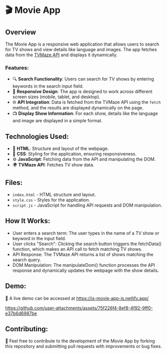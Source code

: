 # 🎬 Movie App

## Overview
The Movie App is a responsive web application that allows users to search for TV shows and view details like language and images. The app fetches data from the [TVMaze API](https://www.tvmaze.com/api) and displays it dynamically.

### Features:
- 🔍 **Search Functionality**: Users can search for TV shows by entering keywords in the search input field.
- 📱 **Responsive Design**: The app is designed to work across different screen sizes (mobile, tablet, and desktop).
- 🌐 **API Integration**: Data is fetched from the TVMaze API using the `fetch` method, and the results are displayed dynamically on the page.
- 📺 **Display Show Information**: For each show, details like the language and image are displayed in a simple format.

## Technologies Used:
- 📝 **HTML**: Structure and layout of the webpage.
- 🎨 **CSS**: Styling for the application, ensuring responsiveness.
- ⚙️ **JavaScript**: Fetching data from the API and manipulating the DOM.
- 🌍 **TVMaze API**: Fetches TV show data.

## Files:
- `index.html` - HTML structure and layout.
- `style.css` - Styles for the application.
- `script.js` - JavaScript for handling API requests and DOM manipulation.

## How It Works:
 - User enters a search term: The user types in the name of a TV show or keyword in the input field.
 - User clicks "Search": Clicking the search button triggers the fetchData() function, which makes an API call to fetch matching TV shows.
 - API Response: The TVMaze API returns a list of shows matching the search query.
 - DOM Manipulation: The manipulateDom() function processes the API response and dynamically updates the webpage with the show details.

   
## Demo:
🚀 A live demo can be accessed at https://js-movie-app-js.netlify.app/


https://github.com/user-attachments/assets/75f226f4-8ef8-4f92-9ff0-e37b6d6987be



## Contributing:
🤝 Feel free to contribute to the development of the Movie App by forking this repository and submitting pull requests with improvements or bug fixes.
